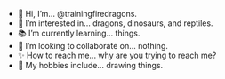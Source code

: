 - 👋 Hi, I’m... @trainingfiredragons.
- 🐉 I’m interested in... dragons, dinosaurs, and reptiles.
- 📚 I’m currently learning... things.
- 💞️ I’m looking to collaborate on... nothing.
- ✨ How to reach me... why are you trying to reach me?
- 🌠 My hobbies include... drawing things.

<!---
trainingfiredragons/trainingfiredragons is a ✨ special ✨ repository because its `README.md` (this file) appears on your GitHub profile.
You can click the Preview link to take a look at your changes.
--->
